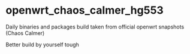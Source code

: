 # openwrt_chaos_calmer_hg553
Daily binaries and packages build taken from official openwrt snapshots (Chaos Calmer)

Better build by yourself tough
